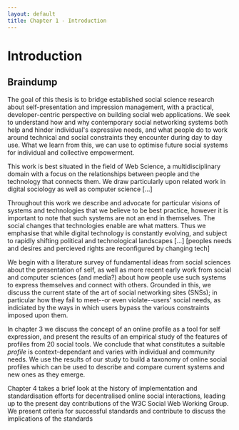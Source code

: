 ```yaml
---
layout: default
title: Chapter 1 - Introduction
---
```


# Introduction

## Braindump

The goal of this thesis is to bridge established social science research about self-presentation and impression management, with a practical, developer-centric perspective on building social web applications. We seek to understand how and why contemporary social networking systems both help and hinder individual's expressive needs, and what people do to work around technical and social constraints they encounter during day to day use. What we learn from this, we can use to optimise future social systems for individual and collective empowerment.

This work is best situated in the field of Web Science, a multidisciplinary domain with a focus on the relationships between people and the technology that connects them. We draw particularly upon related work in digital sociology as well as computer science [...]

Throughout this work we describe and advocate for particular visions of systems and technologies that we believe to be best practice, however it is important to note that such systems are not an end in themselves. The social changes that technologies enable are what matters. Thus we emphasise that while digital technology is constantly evolving, and subject to rapidly shifting political and technological landscapes [...] [peoples needs and desires and percieved rights are reconfigured by changing tech]

We begin with a literature survey of fundamental ideas from social sciences about the presentation of self, as well as more recent early work from social and computer sciences (and media?) about how people use such systems to express themselves and connect with others. Grounded in this, we discuss the current state of the art of social networking sites (SNSs); in particular how they fail to meet--or even violate--users' social needs, as indiciated by the ways in which users bypass the various constraints imposed upon them.

In chapter 3 we discuss the concept of an online profile as a tool for self expression, and present the results of an empirical study of the features of profiles from 20 social tools. We conclude that what constitutes a suitable *profile* is context-dependant and varies with individual and community needs. We use the results of our study to build a taxonomy of online social profiles which can be used to describe and compare current systems and new ones as they emerge.

Chapter 4 takes a brief look at the history of implementation and standardisation efforts for decentralised online social interactions, leading up to the present day contributions of the W3C Social Web Working Group. We present criteria for successful standards and contribute to  discuss the implications of the standards